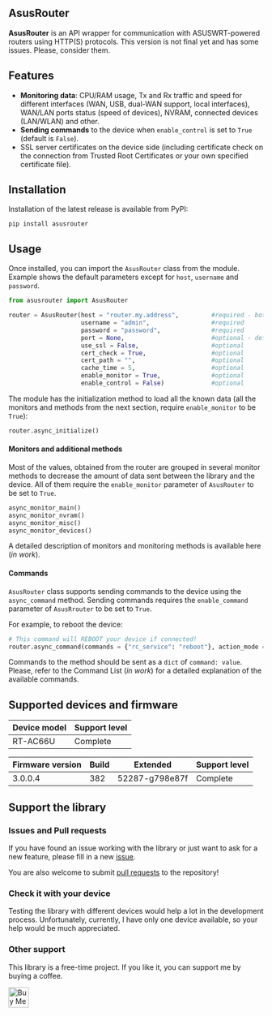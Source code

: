 ## AsusRouter

**AsusRouter** is an API wrapper for communication with ASUSWRT-powered routers using HTTP(S) protocols. This version is not final yet and has some issues. Please, consider them.


## Features

- **Monitoring data**: CPU/RAM usage, Tx and Rx traffic and speed for different interfaces (WAN, USB, dual-WAN support, local interfaces), WAN/LAN ports status (speed of devices), NVRAM, connected devices (LAN/WLAN) and other.
- **Sending commands** to the device when `enable_control` is set to `True` (default is `False`).
- SSL server certificates on the device side (including certificate check on the connection from Trusted Root Certificates or your own specified certificate file).


## Installation

Installation of the latest release is available from PyPI:

```
pip install asusrouter
```


## Usage

Once installed, you can import the `AsusRouter` class from the module. Example shows the default parameters except for `host`, `username` and `password`.

```python
from asusrouter import AsusRouter

router = AsusRouter(host = "router.my.address",         #required - both IP and URL supported
                    username = "admin",                 #required
                    password = "password",              #required
                    port = None,                        #optional - default port would be selected based on use_ssl parameter
                    use_ssl = False,                    #optional
                    cert_check = True,                  #optional
                    cert_path = "",                     #optional
                    cache_time = 5,                     #optional
                    enable_monitor = True,              #optional
                    enable_control = False)             #optional
```

The module has the initialization method to load all the known data (all the monitors and methods from the next section, require `enable_monitor` to be `True`):

```python
router.async_initialize()
```


#### Monitors and additional methods

Most of the values, obtained from the router are grouped in several monitor methods to decrease the amount of data sent between the library and the device. All of them require the `enable_monitor` parameter of `AsusRouter` to be set to `True`.

```python
async_monitor_main()
async_monitor_nvram()
async_monitor_misc()
async_monitor_devices()
```

A detailed description of monitors and monitoring methods is available here (*in work*).


#### Commands

`AsusRouter` class supports sending commands to the device using the `async_command` method. Sending commands requires the `enable_command` parameter of `AsusRrouter` to be set to `True`.

For example, to reboot the device:

```python
# This command will REBOOT your device if connected!
router.async_command(commands = {"rc_service": "reboot"}, action_mode = "apply")
```

Commands to the method should be sent as a `dict` of `command: value`. Please, refer to the Command List (*in work*) for a detailed explanation of the available commands.


## Supported devices and firmware

|Device model|Support level|
|---|---|
|RT-AC66U|Complete|

|Firmware version|Build|Extended|Support level|
|-------|-----|--------|-------------|
|3.0.0.4|382|52287-g798e87f|Complete|


## Support the library

### Issues and Pull requests

If you have found an issue working with the library or just want to ask for a new feature, please fill in a new [issue](https://github.com/Vaskivskyi/asusrouter/issues).

You are also welcome to submit [pull requests](https://github.com/Vaskivskyi/asusrouter/pulls) to the repository!

### Check it with your device

Testing the library with different devices would help a lot in the development process. Unfortunately, currently, I have only one device available, so your help would be much appreciated.

### Other support

This library is a free-time project. If you like it, you can support me by buying a coffee.

<a href="https://www.buymeacoffee.com/vaskivskyi" target="_blank"><img src="https://cdn.buymeacoffee.com/buttons/v2/default-blue.png" alt="Buy Me A Coffee" style="height: 40px !important;"></a>

